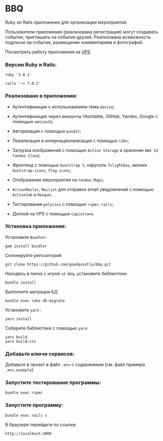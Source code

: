 # BBQ

Ruby on Rails приложение для организации мероприятий.

Пользователи приложения (реализована регистрация) могут создавать события, приглашать на события друзей.
Реализована возможность подписки на событие, размещение комментариев и фотографий.

Посмотреть работу приложения на [VPS](https://bbqgp.ru/)

### Версии Ruby и Rails:

```
ruby '3.0.1'

rails '~> 7.0.2'
```

### Реализовано в приложении:

- Аутентификация с использованием гема `devise`;

- Аутентификация через аккаунты Vkontakte, GitHub, Yandex, Google с помощью `omniauth`;

- Авторизация с помощью `pundit`;

- Локализация и интернационализация с помощью `i18n`;

- Загрузка изображений с помощью `Active Storage` и хранение `AWS S3 Yandex Cloud`;

- Фронтенд с помощью `bootstrap 5`, карусель `fslightbox`, иконки `bootstrap-icons`, `flag-icons`;

- Отображение мероприятия на `Yandex.Maps`;

- `ActionMailer`, `Mailjet` для отправки email уведомлений с помощью `ActiveJob` и `Resque`;

- Тестирование `polycies` с помощью `rspec-rails`;

- Деплой на VPS с помощью `Capistrano`.

### Установка приложения:

Установите `Bundler`:

```
gem install bundler
```

Склонируйте репозиторий:

```
git clone https://github.com/goodquietly/bbq.git
```

Находясь в папке с игрой `cd bbq`, установите библиотеки:

```
bundle install
```

Выполните миграции БД

```
bundle exec rake db:migrate
```

Установите `yarn` :

```
yarn install
```

Соберите библиотеки с помощью `yarn`:

```
yarn build
yarn build:css
```

### Добавьте ключи сервисов:

Добавьте в проект в файл `.env` с содержимым (см. файл примера `.env.example`):

### Запустите тестирование программы:

```
bundle exec rspec
```

### Запустите программу:

```
bundle exec rails s
```

В браузере перейдите по ссылке:

```
http://localhost:3000
```
